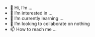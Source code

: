 - 👋 Hi, I’m ...
- 👀 I’m interested in ...
- 🌱 I’m currently learning ...
- 💞️ I’m looking to collaborate on nothing
- 📫 How to reach me ... 

<!---
0900304132/0900304132 is a ✨ special ✨ repository because its `README.md` (this file) appears on your GitHub profile.
You can click the Preview link to take a look at your changes.
--->
